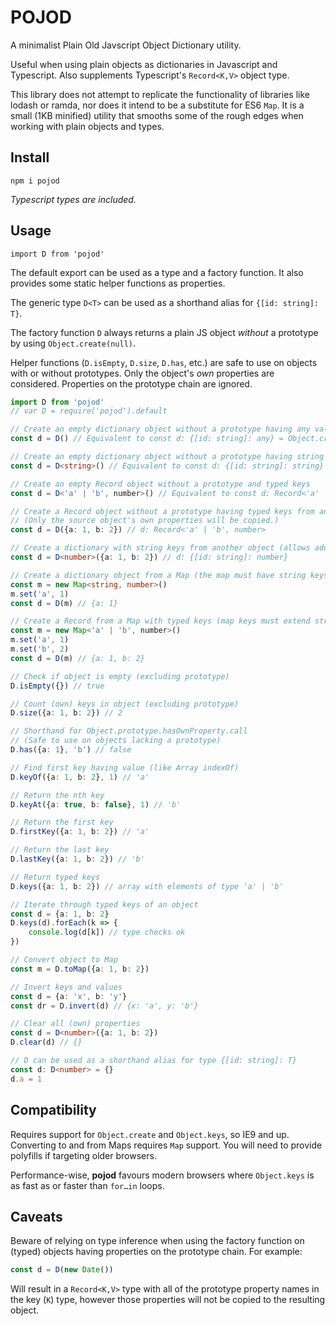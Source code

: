 # POJOD

A minimalist Plain Old Javscript Object Dictionary utility.

Useful when using plain objects as dictionaries in Javascript and Typescript. Also supplements Typescript's `Record<K,V>` object type.

This library does not attempt to replicate the functionality of libraries like lodash or ramda, nor does it intend to be a substitute for ES6 `Map`. It is a small (1KB minified) utility that smooths some of the rough edges when working with plain objects and types.

## Install

    npm i pojod

*Typescript types are included.*

## Usage

    import D from 'pojod'

The default export can be used as a type and a factory function. It also provides some static helper functions as properties.

The generic type `D<T>` can be used as a shorthand alias for `{[id: string]: T}`.

The factory function `D` always returns a plain JS object *without* a prototype by using `Object.create(null)`.

Helper functions (`D.isEmpty`, `D.size`, `D.has`, etc.) are safe to use on objects with or without prototypes. Only the object's *own* properties are considered. Properties on the prototype chain are ignored.

```typescript
import D from 'pojod'
// var D = require('pojod').default

// Create an empty dictionary object without a prototype having any values.
const d = D() // Equivalent to const d: {[id: string]: any} = Object.create(null)

// Create an empty dictionary object without a prototype having string values.
const d = D<string>() // Equivalent to const d: {[id: string]: string} = Object.create(null)

// Create an empty Record object without a prototype and typed keys
const d = D<'a' | 'b', number>() // Equivalent to const d: Record<'a' | 'b', number> = Object.create(null)

// Create a Record object without a prototype having typed keys from another object.
// (Only the source object's own properties will be copied.)
const d = D({a: 1, b: 2}) // d: Record<'a' | 'b', number>

// Create a dictionary with string keys from another object (allows adding arbitrary keys)
const d = D<number>({a: 1, b: 2}) // d: {[id: string]: number}

// Create a dictionary object from a Map (the map must have string keys)
const m = new Map<string, number>()
m.set('a', 1)
const d = D(m) // {a: 1}

// Create a Record from a Map with typed keys (map keys must extend string)
const m = new Map<'a' | 'b', number>()
m.set('a', 1)
m.set('b', 2)
const d = D(m) // {a: 1, b: 2}

// Check if object is empty (excluding prototype)
D.isEmpty({}) // true

// Count (own) keys in object (excluding prototype)
D.size({a: 1, b: 2}) // 2

// Shorthand for Object.prototype.hasOwnProperty.call
// (Safe to use on objects lacking a prototype)
D.has({a: 1}, 'b') // false

// Find first key having value (like Array indexOf)
D.keyOf({a: 1, b: 2}, 1) // 'a'

// Return the nth key
D.keyAt({a: true, b: false}, 1) // 'b'

// Return the first key
D.firstKey({a: 1, b: 2}) // 'a'

// Return the last key
D.lastKey({a: 1, b: 2}) // 'b'

// Return typed keys
D.keys({a: 1, b: 2}) // array with elements of type 'a' | 'b'

// Iterate through typed keys of an object
const d = {a: 1, b: 2}
D.keys(d).forEach(k => {
    console.log(d[k]) // type checks ok
})

// Convert object to Map
const m = D.toMap({a: 1, b: 2})

// Invert keys and values
const d = {a: 'x', b: 'y'}
const dr = D.invert(d) // {x: 'a', y: 'b'}

// Clear all (own) properties
const d = D<number>({a: 1, b: 2})
D.clear(d) // {}

// D can be used as a shorthand alias for type {[id: string]: T}
const d: D<number> = {}
d.a = 1
```

## Compatibility

Requires support for `Object.create` and `Object.keys`, so IE9 and up. Converting to and from Maps requires `Map` support. You will need to provide polyfills if targeting older browsers.

Performance-wise, **pojod** favours modern browsers where `Object.keys` is as fast as or faster than `for…in` loops.

## Caveats

Beware of relying on type inference when using the factory function on (typed) objects having properties on the prototype chain. For example:

```typescript
const d = D(new Date())
```

Will result in a `Record<K,V>` type with all of the prototype property names in the key (`K`) type, however those properties will not be copied to the resulting object.
